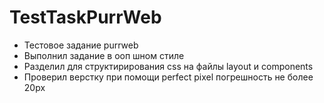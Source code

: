 # TestTaskPurrWeb
- Тестовое задание purrweb
- Выполнил задание в ооп шном стиле
- Разделил для структирирования css на файлы layout и components
- Проверил верстку при помощи perfect pixel погрешность не более 20px
